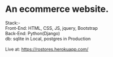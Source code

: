 # An ecommerce website.

Stack:- <br/>
Front-End: HTML, CSS, JS, jquery, Bootstrap <br/>
Back-End: Python(Django) <br/>
db: sqlite in Local, postgres in Production<br/>
<br/>
Live at: https://rostores.herokuapp.com/
